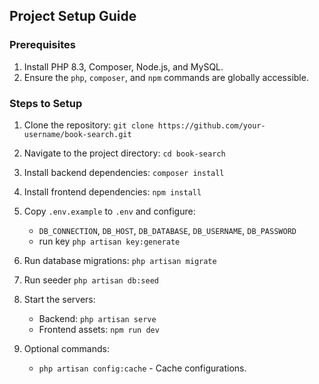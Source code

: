 ## Project Setup Guide

### Prerequisites
1. Install PHP 8.3, Composer, Node.js, and MySQL.
2. Ensure the `php`, `composer`, and `npm` commands are globally accessible.

### Steps to Setup
1. Clone the repository: `git clone https://github.com/your-username/book-search.git`
2. Navigate to the project directory: `cd book-search`
3. Install backend dependencies: `composer install`
4. Install frontend dependencies: `npm install`
5. Copy `.env.example` to `.env` and configure:
   - `DB_CONNECTION`, `DB_HOST`, `DB_DATABASE`, `DB_USERNAME`, `DB_PASSWORD`
   - run key `php artisan key:generate`
6. Run database migrations: `php artisan migrate`
7. Run seeder `php artisan db:seed`
8. Start the servers:
   - Backend: `php artisan serve`
   - Frontend assets: `npm run dev`

9. Optional commands:
   
   - `php artisan config:cache` - Cache configurations.


